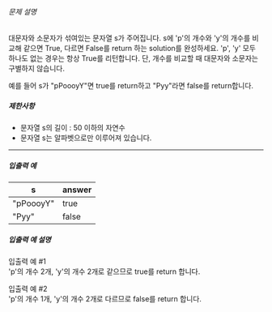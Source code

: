 <div class="guide-section-description">
      <h6 class="guide-section-title">문제 설명</h6>
      <div class="markdown solarized-dark"><p>대문자와 소문자가 섞여있는 문자열 s가 주어집니다. s에 &#39;p&#39;의 개수와 &#39;y&#39;의 개수를 비교해 같으면 True, 다르면 False를 return 하는 solution를 완성하세요. &#39;p&#39;, &#39;y&#39; 모두 하나도 없는 경우는 항상 True를 리턴합니다. 단, 개수를 비교할 때 대문자와 소문자는 구별하지 않습니다.</p>

<p>예를 들어 s가 &quot;pPoooyY&quot;면 true를 return하고 &quot;Pyy&quot;라면 false를 return합니다.</p>

<h5>제한사항</h5>

<ul>
<li>문자열 s의 길이 : 50 이하의 자연수</li>
<li>문자열 s는 알파벳으로만 이루어져 있습니다.</li>
</ul>

<hr>  

<h5>입출력 예</h5>
<table class="table">
        <thead><tr>
<th>s</th>
<th>answer</th>
</tr>
</thead>
        <tbody><tr>
<td>&quot;pPoooyY&quot;</td>
<td>true</td>
</tr>
<tr>
<td>&quot;Pyy&quot;</td>
<td>false</td>
</tr>
</tbody>
      </table>
<h5>입출력 예 설명</h5>

<p>입출력 예 #1<br>
&#39;p&#39;의 개수 2개, &#39;y&#39;의 개수 2개로 같으므로 true를 return 합니다.</p>

<p>입출력 예 #2<br>
&#39;p&#39;의 개수 1개, &#39;y&#39;의 개수 2개로 다르므로 false를 return 합니다.</p>
</div>
    </div>

